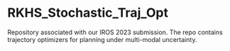 # RKHS_Stochastic_Traj_Opt
Repository associated with our IROS 2023 submission. The repo contains trajectory optimizers for planning under multi-modal uncertainty.
